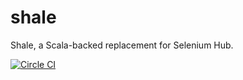 # shale

Shale, a Scala-backed replacement for Selenium Hub.

[![Circle CI](https://circleci.com/gh/cardforcoin/shale-scala/tree/master.png?style=badge)](https://circleci.com/gh/cardforcoin/shale-scala/tree/master)
